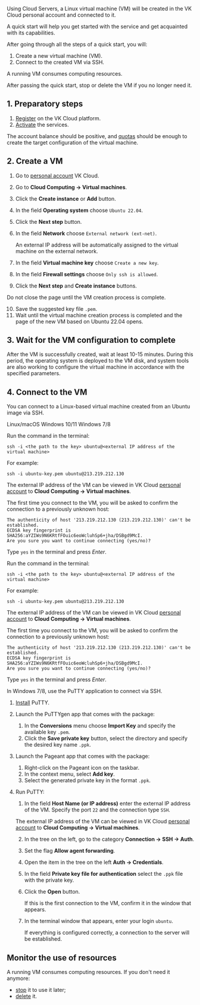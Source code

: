 Using Cloud Servers, a Linux virtual machine (VM) will be created in the VK Cloud personal account and connected to it.

A quick start will help you get started with the service and get acquainted with its capabilities.

After going through all the steps of a quick start, you will:

1. Create a new virtual machine (VM).
2. Connect to the created VM via SSH.

<info>

A running VM consumes computing resources.

After passing the quick start, stop or delete the VM if you no longer need it.

</info>

## 1. Preparatory steps

1. [Register](../../../additionals/account/start/registration) on the VK Cloud platform.
2. [Activate](../../../additionals/account/start/activation) the services.

The account balance should be positive, and [quotas](../../../additionals/account/concepts/quotasandlimits) should be enough to create the target configuration of the virtual machine.

## 2. Create a VM

1. Go to [personal account](https://mcs.mail.ru/app/en) VK Cloud.
2. Go to **Cloud Computing → Virtual machines**.
3. Click the  **Create instance** or **Add** button.
4. In the field **Operating system** choose `Ubuntu 22.04`.
5. Click the **Next step** button.
6. In the field **Network** choose `External network (ext-net)`.

   An external IP address will be automatically assigned to the virtual machine on the external network.

7. In the field **Virtual machine key** choose `Create a new key`.
8. In the field **Firewall settings** choose `Only ssh is allowed`.
9. Click the **Next step** and **Create instance** buttons.

<warn>

Do not close the page until the VM creation process is complete.

</warn>

10. Save the suggested key file `.pem`.
11. Wait until the virtual machine creation process is completed and the page of the new VM based on Ubuntu 22.04 opens.

## 3. Wait for the VM configuration to complete

After the VM is successfully created, wait at least 10-15 minutes. During this period, the operating system is deployed to the VM disk, and system tools are also working to configure the virtual machine in accordance with the specified parameters.

## 4. Connect to the VM

You can connect to a Linux-based virtual machine created from an Ubuntu image via SSH.

<tabs>
<tablist>
<tab>Linux/macOS</tab>
<tab>Windows 10/11</tab>
<tab>Windows 7/8</tab>
</tablist>
<tabpanel>

Run the command in the terminal:

```shell
ssh -i <the path to the key> ubuntu@<external IP address of the virtual machine>
```

For example:

```shell
ssh -i ubuntu-key.pem ubuntu@213.219.212.130
```

The external IP address of the VM can be viewed in VK Cloud [personal account](https://mcs.mail.ru/app/) to **Cloud Computing → Virtual machines**.

The first time you connect to the VM, you will be asked to confirm the connection to a previously unknown host:

```shell
The authenticity of host '213.219.212.130 (213.219.212.130)' can't be established.
ECDSA key fingerprint is SHA256:aYZIWs9N6KRtfFOuic6eoWcluhSp6+jha/DSBgd9McI.
Are you sure you want to continue connecting (yes/no)?
 ```

Type `yes` in the terminal and press _Enter_.

</tabpanel>
<tabpanel>

Run the command in the terminal:

```shell
ssh -i <the path to the key> ubuntu@<external IP address of the virtual machine>
```

For example:

```shell
ssh -i ubuntu-key.pem ubuntu@213.219.212.130
```

The external IP address of the VM can be viewed in VK Cloud [personal account](https://mcs.mail.ru/app/) to **Cloud Computing → Virtual machines**.

The first time you connect to the VM, you will be asked to confirm the connection to a previously unknown host:

```shell
The authenticity of host '213.219.212.130 (213.219.212.130)' can't be established.
ECDSA key fingerprint is SHA256:aYZIWs9N6KRtfFOuic6eoWcluhSp6+jha/DSBgd9McI.
Are you sure you want to continue connecting (yes/no)?
```

Type `yes` in the terminal and press _Enter_.

</tabpanel>
<tabpanel>

In Windows 7/8, use the PuTTY application to connect via SSH.

1. [Install](https://www.putty.org/) PuTTY.
2. Launch the PuTTYgen app that comes with the package:

   1. In the **Conversions** menu choose **Import Key** and specify the available key `.pem`.
   2. Click the **Save private key** button, select the directory and specify the desired key name `.ppk`.

3. Launch the Pageant app that comes with the package:

   1. Right-click on the Pageant icon on the taskbar.
   2. In the context menu, select **Add key**.
   3. Select the generated private key in the format `.ppk`.

4. Run PuTTY:

   1. In the field **Host Name (or IP address)** enter the external IP address of the VM. Specify the port `22` and the connection type `SSH`.

   <info>

   The external IP address of the VM can be viewed in VK Cloud [personal account](https://mcs.mail.ru/app/) to **Cloud Computing → Virtual machines**.

   </info>

   2. In the tree on the left, go to the category **Connection → SSH → Auth**.
   3. Set the flag **Allow agent forwarding**.
   4. Open the item in the tree on the left **Auth → Credentials**.
   5. In the field **Private key file for authentication** select the `.ppk` file with the private key.
   6. Click the **Open** button.

      If this is the first connection to the VM, confirm it in the window that appears.

   7. In the terminal window that appears, enter your login `ubuntu`.

      If everything is configured correctly, a connection to the server will be established.

</tabpanel>
</tabs>

## Monitor the use of resources

A running VM consumes computing resources. If you don't need it anymore:

- [stop](../instructions/vm/vm-manage#starting_stopping_reboot_the_vm) it to use it later;
- [delete](../instructions/vm/vm-manage#deleting_a_vm) it.
